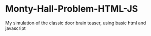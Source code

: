 # Monty-Hall-Problem-HTML-JS
My simulation of the classic door brain teaser, using basic html and javascript
